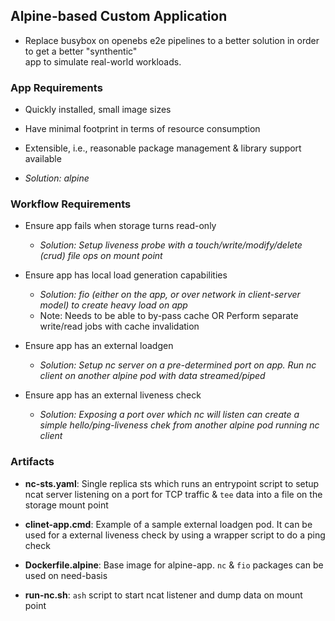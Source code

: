## Alpine-based Custom Application 

- Replace busybox on openebs e2e pipelines to a better solution in order to get a better "synthentic"  
app to simulate real-world workloads. 

### App Requirements 

- Quickly installed, small image sizes
- Have minimal footprint in terms of resource consumption
- Extensible, i.e., reasonable package management & library support available


- *Solution: alpine*

### Workflow Requirements

- Ensure app fails when storage turns read-only
  - *Solution: Setup liveness probe with a touch/write/modify/delete (crud) file ops on mount point*

- Ensure app has local load generation capabilities 
  - *Solution: fio (either on the app, or over network in client-server model) to create heavy load on app*
  - Note: Needs to be able to by-pass cache OR Perform separate write/read jobs with cache invalidation

- Ensure app has an external loadgen 
  - *Solution: Setup nc server on a pre-determined port on app. Run nc client on another alpine pod with data streamed/piped* 

- Ensure app has an external liveness check
  - *Solution: Exposing a port over which nc will listen can create a simple hello/ping-liveness chek from another alpine pod running nc client*

### Artifacts

- **nc-sts.yaml**: Single replica sts which runs an entrypoint script to setup ncat server listening on a port for TCP traffic & `tee` data
  into a file on the storage mount point

- **clinet-app.cmd**: Example of a sample external loadgen pod. It can be used for a external liveness check by using a wrapper script to do 
  a ping check

- **Dockerfile.alpine**: Base image for alpine-app. `nc` & `fio` packages can be used on need-basis

- **run-nc.sh**: `ash` script to start ncat listener and dump data on mount point

 

